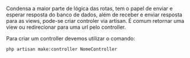 Condensa a maior parte de lógica das rotas, tem o papel de enviar e esperar resposta do banco de dados, além de receber e enviar resposta para as views, pode-se criar controler via artisan. É comum retornar uma view ou redirecionar para uma url pelo controller.

Para criar um controller devemos utilizar o comando:

```
php artisan make:controller NomeController
```